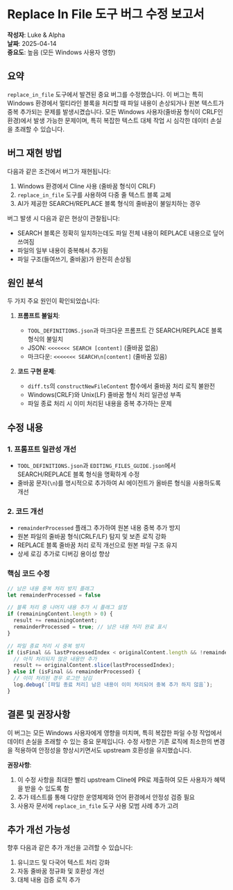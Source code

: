 # Replace In File 도구 버그 수정 보고서

**작성자**: Luke & Alpha  
**날짜**: 2025-04-14  
**중요도**: 높음 (모든 Windows 사용자 영향)

## 요약

`replace_in_file` 도구에서 발견된 중요 버그를 수정했습니다. 이 버그는 특히 Windows 환경에서 멀티라인 블록을 처리할 때 파일 내용이 손상되거나 원본 텍스트가 중복 추가되는 문제를 발생시켰습니다. 모든 Windows 사용자(줄바꿈 형식이 CRLF인 환경)에서 발생 가능한 문제이며, 특히 복잡한 텍스트 대체 작업 시 심각한 데이터 손실을 초래할 수 있습니다.

## 버그 재현 방법

다음과 같은 조건에서 버그가 재현됩니다:

1. Windows 환경에서 Cline 사용 (줄바꿈 형식이 CRLF)
2. `replace_in_file` 도구를 사용하여 다중 줄 텍스트 블록 교체
3. AI가 제공한 SEARCH/REPLACE 블록 형식의 줄바꿈이 불일치하는 경우

버그 발생 시 다음과 같은 현상이 관찰됩니다:
- SEARCH 블록은 정확히 일치하는데도 파일 전체 내용이 REPLACE 내용으로 덮어쓰여짐
- 파일의 일부 내용이 중복해서 추가됨
- 파일 구조(들여쓰기, 줄바꿈)가 완전히 손상됨

## 원인 분석

두 가지 주요 원인이 확인되었습니다:

1. **프롬프트 불일치**:
   - `TOOL_DEFINITIONS.json`과 마크다운 프롬프트 간 SEARCH/REPLACE 블록 형식의 불일치
   - JSON: `<<<<<<< SEARCH [content]` (줄바꿈 없음)
   - 마크다운: `<<<<<<< SEARCH\n[content]` (줄바꿈 있음)

2. **코드 구현 문제**:
   - `diff.ts`의 `constructNewFileContent` 함수에서 줄바꿈 처리 로직 불완전
   - Windows(CRLF)와 Unix(LF) 줄바꿈 형식 처리 일관성 부족
   - 파일 종료 처리 시 이미 처리된 내용을 중복 추가하는 문제

## 수정 내용

### 1. 프롬프트 일관성 개선
- `TOOL_DEFINITIONS.json`과 `EDITING_FILES_GUIDE.json`에서 SEARCH/REPLACE 블록 형식을 명확하게 수정
- 줄바꿈 문자(`\n`)를 명시적으로 추가하여 AI 에이전트가 올바른 형식을 사용하도록 개선

### 2. 코드 개선
- `remainderProcessed` 플래그 추가하여 원본 내용 중복 추가 방지
- 원본 파일의 줄바꿈 형식(CRLF/LF) 탐지 및 보존 로직 강화
- REPLACE 블록 줄바꿈 처리 로직 개선으로 원본 파일 구조 유지
- 상세 로깅 추가로 디버깅 용이성 향상

### 핵심 코드 수정
```typescript
// 남은 내용 중복 처리 방지 플래그
let remainderProcessed = false

// 블록 처리 중 나머지 내용 추가 시 플래그 설정
if (remainingContent.length > 0) {
  result += remainingContent;
  remainderProcessed = true; // 남은 내용 처리 완료 표시
}

// 파일 종료 처리 시 중복 방지
if (isFinal && lastProcessedIndex < originalContent.length && !remainderProcessed) {
  // 아직 처리되지 않은 내용만 추가
  result += originalContent.slice(lastProcessedIndex);
} else if (isFinal && remainderProcessed) {
  // 이미 처리된 경우 로그만 남김
  log.debug(`[파일 종료 처리] 남은 내용이 이미 처리되어 중복 추가 하지 않음`);
}
```

## 결론 및 권장사항

이 버그는 모든 Windows 사용자에게 영향을 미치며, 특히 복잡한 파일 수정 작업에서 데이터 손실을 초래할 수 있는 중요 문제입니다. 수정 사항은 기존 로직에 최소한의 변경을 적용하여 안정성을 향상시키면서도 upstream 호환성을 유지했습니다.

**권장사항**:
1. 이 수정 사항을 최대한 빨리 upstream Cline에 PR로 제출하여 모든 사용자가 혜택을 받을 수 있도록 함
2. 추가 테스트를 통해 다양한 운영체제와 언어 환경에서 안정성 검증 필요
3. 사용자 문서에 `replace_in_file` 도구 사용 모범 사례 추가 고려

## 추가 개선 가능성

향후 다음과 같은 추가 개선을 고려할 수 있습니다:
1. 유니코드 및 다국어 텍스트 처리 강화
2. 자동 줄바꿈 정규화 및 호환성 개선
3. 대체 내용 검증 로직 추가
